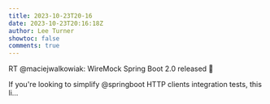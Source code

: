 ```yaml
---
title: 2023-10-23T20-16
date: 2023-10-23T20:16:18Z
author: Lee Turner
showtoc: false
comments: true
---
```


RT @maciejwalkowiak: WireMock Spring Boot 2.0 released 🚀

If you're looking to simplify @springboot HTTP clients integration tests, this li…

